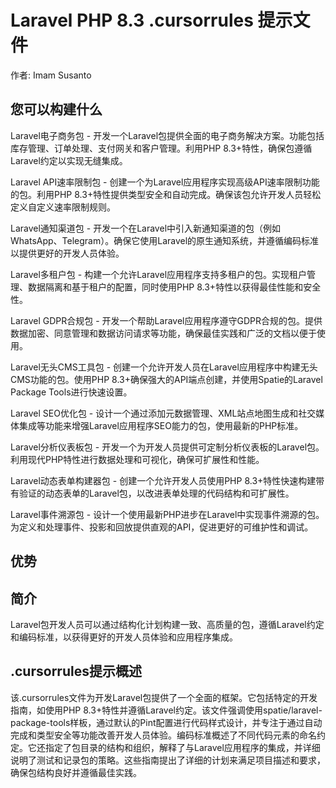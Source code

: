 # Laravel PHP 8.3 .cursorrules 提示文件

作者: Imam Susanto

## 您可以构建什么
Laravel电子商务包 - 开发一个Laravel包提供全面的电子商务解决方案。功能包括库存管理、订单处理、支付网关和客户管理。利用PHP 8.3+特性，确保包遵循Laravel约定以实现无缝集成。

Laravel API速率限制包 - 创建一个为Laravel应用程序实现高级API速率限制功能的包。利用PHP 8.3+特性提供类型安全和自动完成。确保该包允许开发人员轻松定义自定义速率限制规则。

Laravel通知渠道包 - 开发一个在Laravel中引入新通知渠道的包（例如WhatsApp、Telegram）。确保它使用Laravel的原生通知系统，并遵循编码标准以提供更好的开发人员体验。

Laravel多租户包 - 构建一个允许Laravel应用程序支持多租户的包。实现租户管理、数据隔离和基于租户的配置，同时使用PHP 8.3+特性以获得最佳性能和安全性。

Laravel GDPR合规包 - 开发一个帮助Laravel应用程序遵守GDPR合规的包。提供数据加密、同意管理和数据访问请求等功能，确保最佳实践和广泛的文档以便于使用。

Laravel无头CMS工具包 - 创建一个允许开发人员在Laravel应用程序中构建无头CMS功能的包。使用PHP 8.3+确保强大的API端点创建，并使用Spatie的Laravel Package Tools进行快速设置。

Laravel SEO优化包 - 设计一个通过添加元数据管理、XML站点地图生成和社交媒体集成等功能来增强Laravel应用程序SEO能力的包，使用最新的PHP标准。

Laravel分析仪表板包 - 开发一个为开发人员提供可定制分析仪表板的Laravel包。利用现代PHP特性进行数据处理和可视化，确保可扩展性和性能。

Laravel动态表单构建器包 - 创建一个允许开发人员使用PHP 8.3+特性快速构建带有验证的动态表单的Laravel包，以改进表单处理的代码结构和可扩展性。

Laravel事件溯源包 - 设计一个使用最新PHP进步在Laravel中实现事件溯源的包。为定义和处理事件、投影和回放提供直观的API，促进更好的可维护性和调试。

## 优势


## 简介
Laravel包开发人员可以通过结构化计划构建一致、高质量的包，遵循Laravel约定和编码标准，以获得更好的开发人员体验和应用程序集成。

## .cursorrules提示概述
该.cursorrules文件为开发Laravel包提供了一个全面的框架。它包括特定的开发指南，如使用PHP 8.3+特性并遵循Laravel约定。该文件强调使用spatie/laravel-package-tools样板，通过默认的Pint配置进行代码样式设计，并专注于通过自动完成和类型安全等功能改善开发人员体验。编码标准概述了不同代码元素的命名约定。它还指定了包目录的结构和组织，解释了与Laravel应用程序的集成，并详细说明了测试和记录包的策略。这些指南提出了详细的计划来满足项目描述和要求，确保包结构良好并遵循最佳实践。